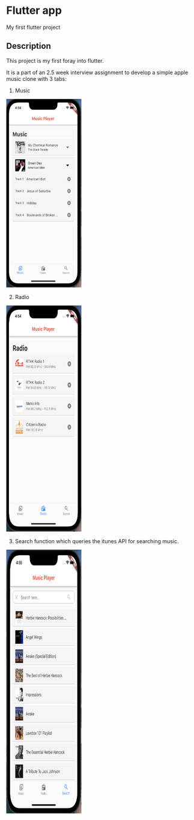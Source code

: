 # Flutter app

My first flutter project

## Description

This project is my first foray into flutter.

It is a part of an 2.5 week interview assignment to develop a simple apple music clone with 3 tabs:
1) Music

<img src="./assets/markdown/music.png" width="200" height="500" alt="Music UI screen" />

2) Radio

<img src="./assets/markdown/radio.png" width="200" height="600" alt="Radio UI screen" />


3) Search function which queries the itunes API for searching music.

<img src="./assets/markdown/search.png" width="200" height="700" alt="Search UI screen" />
